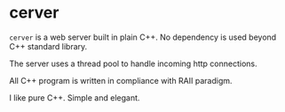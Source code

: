 # cerver

<code>cerver</code> is a web server built in plain C++. No dependency is used beyond C++ standard library.

The server uses a thread pool to handle incoming http connections.

All C++ program is written in compliance with RAII paradigm.

I like pure C++. Simple and elegant.
